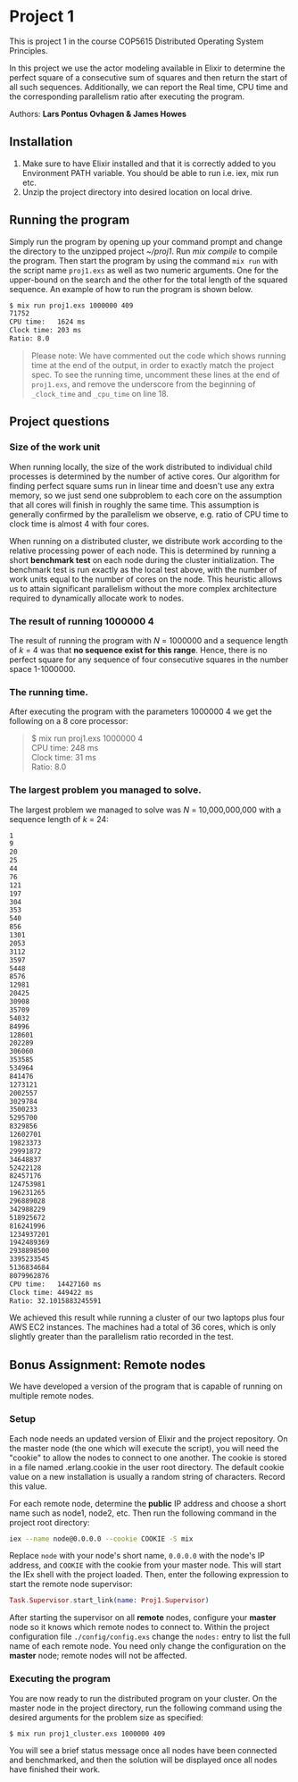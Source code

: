 # Project 1

This is project 1 in the course COP5615 Distributed Operating System Principles.

In this project we use the actor modeling available in Elixir to determine the perfect square of a consecutive sum of squares and then return the start of all such sequences. Additionally, we can report the Real time, CPU time and the corresponding parallelism ratio after executing the program.

Authors: **Lars Pontus Ovhagen & James Howes**

## Installation
1. Make sure to have Elixir installed and that it is correctly added to you Environment PATH variable. You should be able to run i.e. iex, mix run etc.
2. Unzip the project directory into desired location on local drive.

## Running the program
Simply run the program by opening up your command prompt and change the directory to the unzipped project *~/proj1*. Run *mix compile* to compile the program. Then start the program by using the command `mix run` with the script name `proj1.exs` as well as two numeric arguments. One for the upper-bound on the search and the other for the total length of the squared sequence. An example of how to run the program is shown below.

```sh
$ mix run proj1.exs 1000000 409
71752  
CPU time:   1624 ms  
Clock time: 203 ms  
Ratio: 8.0
```

> Please note: We have commented out the code which shows running time at the end of the output, in order to exactly match the project spec. To see the running time, uncomment these lines at the end of `proj1.exs`, and remove the underscore from the beginning of `_clock_time` and `_cpu_time` on line 18.

## Project questions

### Size of the work unit
When running locally, the size of the work distributed to individual child processes is determined by the number of active cores. Our algorithm for finding perfect square sums run in linear time and doesn't use any extra memory, so we just send one subproblem to each core on the assumption that all cores will finish in roughly the same time. This assumption is generally confirmed by the parallelism we observe, e.g. ratio of CPU time to clock time is almost 4 with four cores.

When running on a distributed cluster, we distribute work according to the relative processing power of each node. This is determined by running a short __benchmark test__ on each node during the cluster initialization. The benchmark test is run exactly as the local test above, with the number of work units equal to the number of cores on the node. This heuristic allows us to attain significant parallelism without the more complex architecture required to dynamically allocate work to nodes.

### The result of running 1000000 4
The result of running the program with *N* = 1000000 and a sequence length of *k* = 4 was that __no sequence exist for this range__. Hence, there is no perfect square for any sequence of four consecutive squares in the number space 1-1000000.

### The running time.
After executing the program with the parameters 1000000 4 we get the following on a 8 core processor:
>$ mix run proj1.exs 1000000 4  
CPU time:   248 ms  
Clock time: 31 ms  
Ratio: 8.0

### The largest problem you managed to solve.
The largest problem we managed to solve was *N* = 10,000,000,000 with a sequence length of *k* = 24:

```sh
1  
9  
20  
25  
44  
76  
121  
197  
304  
353  
540  
856  
1301  
2053  
3112  
3597  
5448  
8576  
12981  
20425  
30908  
35709  
54032  
84996  
128601  
202289  
306060  
353585  
534964  
841476  
1273121  
2002557  
3029784  
3500233  
5295700  
8329856  
12602701  
19823373  
29991872  
34648837  
52422128  
82457176  
124753981  
196231265  
296889028  
342988229  
518925672  
816241996  
1234937201  
1942489369  
2938898500  
3395233545  
5136834684  
8079962876  
CPU time:   14427160 ms  
Clock time: 449422 ms  
Ratio: 32.1015883245591
```

We achieved this result while running a cluster of our two laptops plus four AWS EC2 instances. The machines had a total of 36 cores, which is only slightly greater than the parallelism ratio recorded in the test.

## Bonus Assignment: Remote nodes
We have developed a version of the program that is capable of running on multiple remote nodes.

### Setup
Each node needs an updated version of Elixir and the project repository. On the master node (the one which will execute the script), you will need the "cookie" to allow the nodes to connect to one another. The cookie is stored in a file named .erlang.cookie in the user root directory. The default cookie value on a new installation is usually a random string of characters. Record this value.

For each remote node, determine the __public__ IP address and choose a short name such as node1, node2, etc. Then run the following command in the project root directory:

```sh
iex --name node@0.0.0.0 --cookie COOKIE -S mix
```
Replace `node` with your node's short name, `0.0.0.0` with the node's IP address, and `COOKIE` with the cookie from your master node. This will start the IEx shell with the project loaded. Then, enter the following expression to start the remote node supervisor:

```elixir
Task.Supervisor.start_link(name: Proj1.Supervisor)
```

After starting the supervisor on all __remote__ nodes, configure your __master__ node so it knows which remote nodes to connect to. Within the project configuration file `./config/config.exs` change the `nodes:` entry to list the full name of each remote node. You need only change the configuration on the __master__ node; remote nodes will not be affected.

### Executing the program
You are now ready to run the distributed program on your cluster. On the master node in the project directory, run the following command using the desired arguments for the problem size as specified:

```sh
$ mix run proj1_cluster.exs 1000000 409
```

You will see a brief status message once all nodes have been connected and benchmarked, and then the solution will be displayed once all nodes have finished their work.